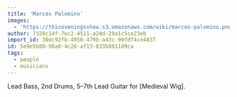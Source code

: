 ```yaml
---
title: 'Marcos Palomino'
images:
  - 'https://thiseveningsshow.s3.amazonaws.com/wiki/marcos-palomino.png'
author: 7328c14f-7ec2-4511-a24d-29a1c5ce23eb
import_id: 30dc92fb-4956-479b-a43c-99fdf4ce4837
id: 5e9e5b80-96a0-4c26-af13-833b881189ca
tags:
  - people
  - musicians
---
```

Lead Bass, 2nd Drums, 5–7th Lead Guitar for [Medieval Wig].